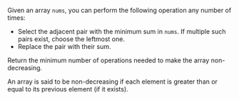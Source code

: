 Given an array `nums`, you can perform the following operation any number of times:

- Select the adjacent pair with the minimum sum in `nums`. If multiple such pairs exist, choose the leftmost one.
- Replace the pair with their sum.

Return the minimum number of operations needed to make the array non-decreasing.

An array is said to be non-decreasing if each element is greater than or equal to its previous element (if it exists).
